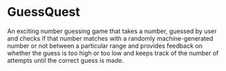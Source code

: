 # GuessQuest
An exciting number guessing game that takes a number, guessed by user and checks if that number matches with a randomly machine-generated number or not between a particular range and provides feedback on whether the guess is too high or too low and keeps track of the number of attempts until the correct guess is made.
